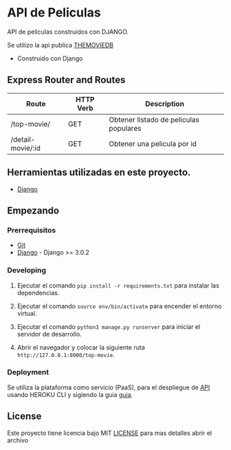 # API de Peliculas 
API de peliculas construidos con DJANGO.

Se utilizo la api publica [THEMOVIEDB](https://www.themoviedb.org/)


- Construido con Django


## Express Router and Routes

| Route           | HTTP Verb | Description                          |
| --------------- | --------- | ------------------------------------ |
| /top-movie/     | GET       | Obtener listado de peliculas populares   |
| /detail-movie/:id  | GET       | Obtener una pelicula por id           |


## Herramientas utilizadas en este proyecto.
* [Django](https://www.djangoproject.com/)



## Empezando

### Prerrequisitos

- [Git](https://git-scm.com/)
- [Django](https://www.djangoproject.com/) - Django >= 3.0.2


### Developing

1. Ejecutar el comando `pip install -r requirements.txt` para instalar las dependencias.

2. Ejecutar el comando `source env/bin/activate` para encender el entorno virtual.

3. Ejecutar el comando `python3 manage.py runserver` para iniciar el servidor de desarrollo.

4. Abrir el navegador y colocar la siguiente ruta `http://127.0.0.1:8000/top-movie`.

### Deployment

Se utiliza la plataforma como servicio (PaaS), para el despliegue de [API](https://apimovieapp.herokuapp.com) usando HEROKU CLI y sigiendo la guia [guia](https://devcenter.heroku.com/articles/getting-started-with-nodejs#deploy-the-app).

## License

Este proyecto tiene licencia bajo MIT  [LICENSE](LICENSE) para mas detalles abrir el archivo

